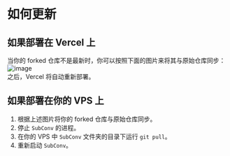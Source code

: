 # 如何更新

## 如果部署在 Vercel 上
当你的 forked 仓库不是最新时，你可以按照下面的图片来将其与原始仓库同步：
![image](/assets/deploy/update.png)  
之后，Vercel 将自动重新部署。

## 如果部署在你的 VPS 上
1. 根据上述图片将你的 forked 仓库与原始仓库同步。
2. 停止 `SubConv` 的进程。
3. 在你的 VPS 中 `SubConv` 文件夹的目录下运行 `git pull`。
4. 重新启动 `SubConv`。
